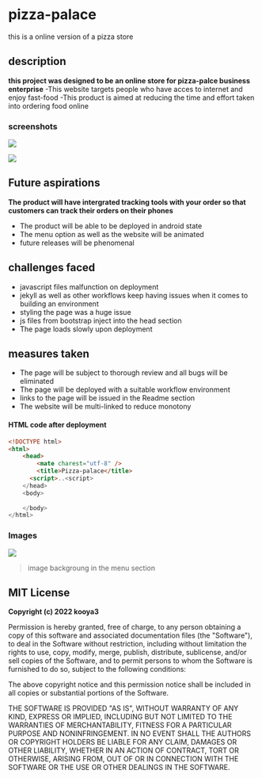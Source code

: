 # pizza-palace
this is a online version of a pizza store
## description
**this project was designed to be an online store for pizza-palce business enterprise**
-This website targets people who have acces to internet and enjoy fast-food
-This product is aimed at reducing the time and effort taken into ordering food online

### screenshots


![](https://encrypted-tbn2.gstatic.com/images?q=tbn:ANd9GcQgd0kVNMXdtovvJjGJFO-hOB1K6ERxcpX5C2IsE6JopPAqpcdt)


![](https://img.shields.io/github/release/pandao/editor.md.svg) 

## Future aspirations
**The product will have intergrated tracking tools with your order so that customers can track their orders on their phones**
- The product will be able to be deployed in android state
- The menu option as well as the website will be animated
- future releases will be phenomenal

## challenges faced
- javascript files malfunction on deployment
- jekyll as well as other workflows keep having issues when it comes to building an environment
- styling the page was a huge issue 
- js files from bootstrap inject into the head section
- The page loads slowly upon deployment

## measures taken
- The page will be subject to thorough review and all bugs will be eliminated
- The page will be deployed with a suitable workflow environment
- links to the page will be issued in the Readme section
- The website will be multi-linked to reduce monotony

#### HTML code after deployment

```html
<!DOCTYPE html>
<html>
    <head>
        <mate charest="utf-8" />
        <title>Pizza-palace</title>
      <script>..<script>
    </head>
    <body>
        
    </body>
</html>
```
### Images
![](https://encrypted-tbn2.gstatic.com/images?q=tbn:ANd9GcTvwlDwYAvpnxC32Zy0Osjjrh8XfDxZ1crvxstKz7Tk8q-HwhQU)
> image backgroung in the menu section
## MIT License

**Copyright (c) 2022 kooya3**

Permission is hereby granted, free of charge, to any person obtaining a copy
of this software and associated documentation files (the "Software"), to deal
in the Software without restriction, including without limitation the rights
to use, copy, modify, merge, publish, distribute, sublicense, and/or sell
copies of the Software, and to permit persons to whom the Software is
furnished to do so, subject to the following conditions:

The above copyright notice and this permission notice shall be included in all
copies or substantial portions of the Software.

THE SOFTWARE IS PROVIDED "AS IS", WITHOUT WARRANTY OF ANY KIND, EXPRESS OR
IMPLIED, INCLUDING BUT NOT LIMITED TO THE WARRANTIES OF MERCHANTABILITY,
FITNESS FOR A PARTICULAR PURPOSE AND NONINFRINGEMENT. IN NO EVENT SHALL THE
AUTHORS OR COPYRIGHT HOLDERS BE LIABLE FOR ANY CLAIM, DAMAGES OR OTHER
LIABILITY, WHETHER IN AN ACTION OF CONTRACT, TORT OR OTHERWISE, ARISING FROM,
OUT OF OR IN CONNECTION WITH THE SOFTWARE OR THE USE OR OTHER DEALINGS IN THE
SOFTWARE.

